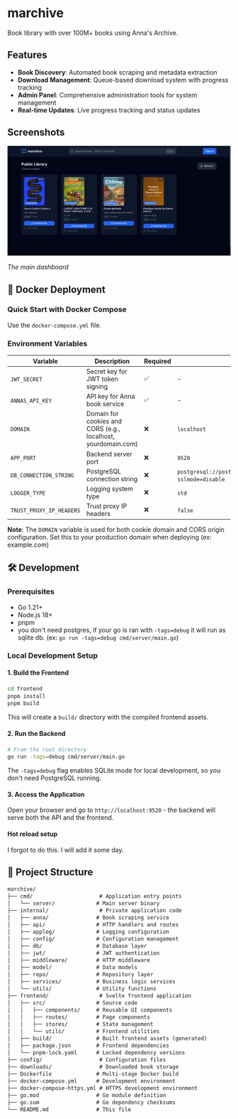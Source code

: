 # marchive

Book library with over 100M+ books using Anna's Archive.

## Features

- **Book Discovery**: Automated book scraping and metadata extraction
- **Download Management**: Queue-based download system with progress tracking
- **Admin Panel**: Comprehensive administration tools for system management
- **Real-time Updates**: Live progress tracking and status updates

## Screenshots

![Marchived Dashboard](static/dashboard.png)

*The main dashboard*

## 🐳 Docker Deployment

### Quick Start with Docker Compose
Use the `docker-compose.yml` file.

### Environment Variables

| Variable | Description | Required | Default |
|----------|-------------|----------|---------|
| `JWT_SECRET` | Secret key for JWT token signing | ✅ | - |
| `ANNAS_API_KEY` | API key for Anna book service | ✅ | - |
| `DOMAIN` | Domain for cookies and CORS (e.g., localhost, yourdomain.com) | ❌ | `localhost` |
| `APP_PORT` | Backend server port | ❌ | `9520` |
| `DB_CONNECTION_STRING` | PostgreSQL connection string | ❌ | `postgresql://postgres:postgres@localhost:5432/postgres?sslmode=disable` |
| `LOGGER_TYPE` | Logging system type | ❌ | `std` |
| `TRUST_PROXY_IP_HEADERS` | Trust proxy IP headers | ❌ | `false` |

**Note**: The `DOMAIN` variable is used for both cookie domain and CORS origin configuration. Set this to your production domain when deploying (ex: example.com)

## 🛠️ Development

### Prerequisites

- Go 1.21+
- Node.js 18+
- pnpm
- you don't need postgres, if your go is ran with `-tags=debug` it will run as sqlite db. (ex: `go run -tags=debug cmd/server/main.go`)

### Local Development Setup

#### 1. Build the Frontend

```bash
cd frontend
pnpm install
pnpm build
```

This will create a `build/` directory with the compiled frontend assets.

#### 2. Run the Backend

```bash
# From the root directory
go run -tags=debug cmd/server/main.go
```

The `-tags=debug` flag enables SQLite mode for local development, so you don't need PostgreSQL running.

#### 3. Access the Application

Open your browser and go to `http://localhost:9520` - the backend will serve both the API and the frontend.

#### Hot reload setup
I forgot to do this. I will add it some day.

## 📁 Project Structure

```
marchive/
├── cmd/                     # Application entry points
│   └── server/             # Main server binary
├── internal/                # Private application code
│   ├── anna/               # Book scraping service
│   ├── api/                # HTTP handlers and routes
│   ├── applog/             # Logging configuration
│   ├── config/             # Configuration management
│   ├── db/                 # Database layer
│   ├── jwt/                # JWT authentication
│   ├── middleware/         # HTTP middleware
│   ├── model/              # Data models
│   ├── repo/               # Repository layer
│   ├── services/           # Business logic services
│   └── utils/              # Utility functions
├── frontend/                # Svelte frontend application
│   ├── src/                # Source code
│   │   ├── components/     # Reusable UI components
│   │   ├── routes/         # Page components
│   │   ├── stores/         # State management
│   │   └── utils/          # Frontend utilities
│   ├── build/              # Built frontend assets (generated)
│   ├── package.json        # Frontend dependencies
│   └── pnpm-lock.yaml      # Locked dependency versions
├── config/                  # Configuration files
├── downloads/               # Downloaded book storage
├── Dockerfile              # Multi-stage Docker build
├── docker-compose.yml      # Development environment
├── docker-compose-https.yml # HTTPS development environment
├── go.mod                  # Go module definition
├── go.sum                  # Go dependency checksums
└── README.md               # This file
```